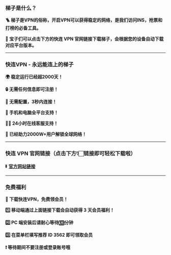 ### 梯子是什么？

**🪜 梯子是VPN的俗称，开启VPN可以获得稳定的网络，是我们访问INS，抢票和打榜的必备工具。**

**🤗 宝子们可以点击下方的快连 VPN 官网链接下载梯子，会根据您的设备自动下载对应平台版本。**

---
### 快连VPN - 永远能连上的梯子
**:earth_africa: 稳定运行已经超2000天！**

**:lock: 无需任何信息即可注册！**

**:rocket: 无需配置，3秒内连接！**

**:iphone: 手机和电脑全平台支持！**

**👩‍💻 24小时在线客服支持！**

**:man: 已经助力2000W+用户解锁全球网络！**

---
### 快连 VPN 官网链接（点击下方👇🏻链接即可轻松下载啦）
#### :arrow_double_down: [官方网站链接](https://g5q5r8.onelink.me/o39Z/ddpi4f3e)
---
### 免费福利
**:gift: 下载快连VPN，免费领会员！**

**:one: 移动端通过上面链接下载会自动获得 3 天会员福利！**

**:two: PC 端安装后请耐心等待:keycap_ten:分钟**

**:three: 在菜单栏填写推荐 ID 3562 即可领取会员**

**:exclamation: 等待期间不要注册或登录账号哦**

